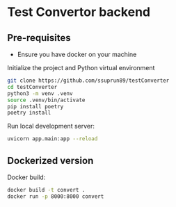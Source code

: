# Test Convertor backend

## Pre-requisites 
- Ensure you have docker on your machine


Initialize the project and Python virtual environment
```bash
git clone https://github.com/ssuprun89/testConverter
cd testConverter
python3 -m venv .venv
source .venv/bin/activate
pip install poetry
poetry install
```

Run local development server:
```bash
uvicorn app.main:app --reload
```

## Dockerized version ### 

Docker build:
```bash
docker build -t convert . 
docker run -p 8000:8000 convert
 ```